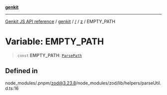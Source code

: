 [**genkit**](../../../README.md)

***

[Genkit JS API reference](../../../../README.md) / [genkit](../../../README.md) / [/](../../../README.md) / [z](../README.md) / EMPTY\_PATH

# Variable: EMPTY\_PATH

> `const` **EMPTY\_PATH**: [`ParsePath`](../type-aliases/ParsePath.md)

## Defined in

node\_modules/.pnpm/zod@3.23.8/node\_modules/zod/lib/helpers/parseUtil.d.ts:16
